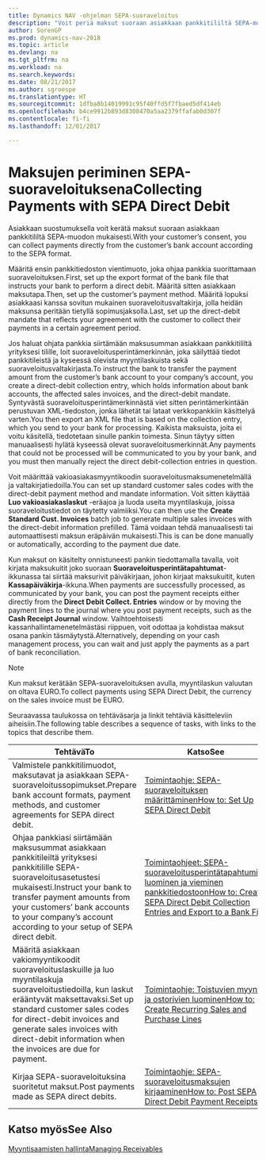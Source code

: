 ```yaml
---
title: Dynamics NAV -ohjelman SEPA-suoraveloitus
description: "Voit periä maksut suoraan asiakkaan pankkitililtä SEPA-muodon mukaisesti."
author: SorenGP
ms.prod: dynamics-nav-2018
ms.topic: article
ms.devlang: na
ms.tgt_pltfrm: na
ms.workload: na
ms.search.keywords: 
ms.date: 08/21/2017
ms.author: sgroespe
ms.translationtype: HT
ms.sourcegitcommit: 1dfba8b14019991c95f40ffd5f7fbaed5df414eb
ms.openlocfilehash: b4ce9912b893d8308470a5aa2379ffafab0d307f
ms.contentlocale: fi-fi
ms.lasthandoff: 12/01/2017

---
```

# <a name="collecting-payments-with-sepa-direct-debit"></a><span data-ttu-id="74f37-103">Maksujen periminen SEPA-suoraveloituksena</span><span class="sxs-lookup"><span data-stu-id="74f37-103">Collecting Payments with SEPA Direct Debit</span></span>
<span data-ttu-id="74f37-104">Asiakkaan suostumuksella voit kerätä maksut suoraan asiakkaan pankkitililtä SEPA-muodon mukaisesti.</span><span class="sxs-lookup"><span data-stu-id="74f37-104">With your customer’s consent, you can collect payments directly from the customer’s bank account according to the SEPA format.</span></span>  

 <span data-ttu-id="74f37-105">Määritä ensin pankkitiedoston vientimuoto, joka ohjaa pankkia suorittamaan suoraveloituksen.</span><span class="sxs-lookup"><span data-stu-id="74f37-105">First, set up the export format of the bank file that instructs your bank to perform a direct debit.</span></span> <span data-ttu-id="74f37-106">Määritä sitten asiakkaan maksutapa.</span><span class="sxs-lookup"><span data-stu-id="74f37-106">Then, set up the customer’s payment method.</span></span> <span data-ttu-id="74f37-107">Määritä lopuksi asiakkaasi kanssa sovitun mukainen suoraveloitusvaltakirja, jolla heidän maksunsa peritään tietyllä sopimusjaksolla.</span><span class="sxs-lookup"><span data-stu-id="74f37-107">Last, set up the direct-debit mandate that reflects your agreement with the customer to collect their payments in a certain agreement period.</span></span>  

 <span data-ttu-id="74f37-108">Jos haluat ohjata pankkia siirtämään maksusumman asiakkaan pankkitililtä yrityksesi tilille, loit suoraveloitusperintämerkinnän, joka säilyttää tiedot pankkitileistä ja kyseessä olevista myyntilaskuista sekä suoraveloitusvaltakirjasta.</span><span class="sxs-lookup"><span data-stu-id="74f37-108">To instruct the bank to transfer the payment amount from the customer’s bank account to your company’s account, you create a direct-debit collection entry, which holds information about bank accounts, the affected sales invoices, and the direct-debit mandate.</span></span> <span data-ttu-id="74f37-109">Syntyvästä suoraveloitusperintämerkinnästä viet sitten perintämerkintään perustuvan XML-tiedoston, jonka lähetät tai lataat verkkopankkiin käsittelyä varten.</span><span class="sxs-lookup"><span data-stu-id="74f37-109">You then export an XML file that is based on the collection entry, which you send to your bank for processing.</span></span> <span data-ttu-id="74f37-110">Kaikista maksuista, joita ei voitu käsitellä, tiedotetaan sinulle pankin toimesta. Sinun täytyy sitten manuaalisesti hylätä kyseessä olevat suoraveloitusmerkinnät.</span><span class="sxs-lookup"><span data-stu-id="74f37-110">Any payments that could not be processed will be communicated to you by your bank, and you must then manually reject the direct debit-collection entries in question.</span></span>  

 <span data-ttu-id="74f37-111">Voit määrittää vakioasiakasmyyntikoodin suoraveloitusmaksumenetelmällä ja valtakirjatiedoilla.</span><span class="sxs-lookup"><span data-stu-id="74f37-111">You can set up standard customer sales codes with the direct-debit payment method and mandate information.</span></span> <span data-ttu-id="74f37-112">Voit sitten käyttää **Luo vakioasiakaslaskut** -eräajoa ja luoda useita myyntilaskuja, joissa suoraveloitustiedot on täytetty valmiiksi.</span><span class="sxs-lookup"><span data-stu-id="74f37-112">You can then use the **Create Standard Cust. Invoices** batch job to generate multiple sales invoices with the direct-debit information prefilled.</span></span> <span data-ttu-id="74f37-113">Tämä voidaan tehdä manuaalisesti tai automaattisesti maksun eräpäivän mukaisesti.</span><span class="sxs-lookup"><span data-stu-id="74f37-113">This is can be done manually or automatically, according to the payment due date.</span></span>  

 <span data-ttu-id="74f37-114">Kun maksut on käsitelty onnistuneesti pankin tiedottamalla tavalla, voit kirjata maksukuitit joko suoraan **Suoraveloitusperintätapahtumat**-ikkunassa tai siirtää maksurivit päiväkirjaan, johon kirjaat maksukuitit, kuten **Kassapäiväkirja**-ikkuna.</span><span class="sxs-lookup"><span data-stu-id="74f37-114">When payments are successfully processed, as communicated by your bank, you can post the payment receipts either directly from the **Direct Debit Collect. Entries** window or by moving the payment lines to the journal where you post payment receipts, such as the **Cash Receipt Journal** window.</span></span> <span data-ttu-id="74f37-115">Vaihtoehtoisesti kassanhallintamenetelmästäsi riippuen, voit odottaa ja kohdistaa maksut osana pankin täsmäytystä.</span><span class="sxs-lookup"><span data-stu-id="74f37-115">Alternatively, depending on your cash management process, you can wait and just apply the payments as a part of bank reconciliation.</span></span>  

> [!NOTE]  
>  <span data-ttu-id="74f37-116">Kun maksut kerätään SEPA-suoraveloituksen avulla, myyntilaskun valuutan on oltava EURO.</span><span class="sxs-lookup"><span data-stu-id="74f37-116">To collect payments using SEPA Direct Debit, the currency on the sales invoice must be EURO.</span></span>  

 <span data-ttu-id="74f37-117">Seuraavassa taulukossa on tehtäväsarja ja linkit tehtäviä käsitteleviin aiheisiin.</span><span class="sxs-lookup"><span data-stu-id="74f37-117">The following table describes a sequence of tasks, with links to the topics that describe them.</span></span>   

|<span data-ttu-id="74f37-118">**Tehtävä**</span><span class="sxs-lookup"><span data-stu-id="74f37-118">**To**</span></span>|<span data-ttu-id="74f37-119">**Katso**</span><span class="sxs-lookup"><span data-stu-id="74f37-119">**See**</span></span>|  
|------------|-------------|  
|<span data-ttu-id="74f37-120">Valmistele pankkitilimuodot, maksutavat ja asiakkaan SEPA-suoraveloitussopimukset.</span><span class="sxs-lookup"><span data-stu-id="74f37-120">Prepare bank account formats, payment methods, and customer agreements for SEPA direct debit.</span></span>|[<span data-ttu-id="74f37-121">Toimintaohje: SEPA-suoraveloituksen määrittäminen</span><span class="sxs-lookup"><span data-stu-id="74f37-121">How to: Set Up SEPA Direct Debit</span></span>](finance-how-to-set-up-sepa-direct-debit.md)|  
|<span data-ttu-id="74f37-122">Ohjaa pankkiasi siirtämään maksusummat asiakkaan pankkitileiltä yrityksesi pankkitilille SEPA-suoraveloitusasetustesi mukaisesti.</span><span class="sxs-lookup"><span data-stu-id="74f37-122">Instruct your bank to transfer payment amounts from your customers’ bank accounts to your company’s account according to your setup of SEPA direct debit.</span></span>|[<span data-ttu-id="74f37-123">Toimintaohjeet: SEPA-suoraveloitusperintätapahtumien luominen ja vieminen pankkitiedostoon</span><span class="sxs-lookup"><span data-stu-id="74f37-123">How to: Create SEPA Direct Debit Collection Entries and Export to a Bank File</span></span>](finance-how-create-sepa-direct-debit-collection-entries-export-bank-file.md)|  
|<span data-ttu-id="74f37-124">Määritä asiakkaan vakiomyyntikoodit suoraveloituslaskuille ja luo myyntilaskuja suoraveloitustiedoilla, kun laskut erääntyvät maksettavaksi.</span><span class="sxs-lookup"><span data-stu-id="74f37-124">Set up standard customer sales codes for direct-debit invoices and generate sales invoices with direct-debit information when the invoices are due for payment.</span></span>|[<span data-ttu-id="74f37-125">Toimintaohje: Toistuvien myynti- ja ostorivien luominen</span><span class="sxs-lookup"><span data-stu-id="74f37-125">How to: Create Recurring Sales and Purchase Lines</span></span>](sales-how-work-standard-lines.md)|  
|<span data-ttu-id="74f37-126">Kirjaa SEPA-suoraveloituksina suoritetut maksut.</span><span class="sxs-lookup"><span data-stu-id="74f37-126">Post payments made as SEPA direct debits.</span></span>|[<span data-ttu-id="74f37-127">Toimintaohje: SEPA-suoraveloitusmaksujen kirjaaminen</span><span class="sxs-lookup"><span data-stu-id="74f37-127">How to: Post SEPA Direct Debit Payment Receipts</span></span>](finance-how-to-post-sepa-direct-debit-payment-receipts.md)|  

## <a name="see-also"></a><span data-ttu-id="74f37-128">Katso myös</span><span class="sxs-lookup"><span data-stu-id="74f37-128">See Also</span></span>  
[<span data-ttu-id="74f37-129">Myyntisaamisten hallinta</span><span class="sxs-lookup"><span data-stu-id="74f37-129">Managing Receivables</span></span>](receivables-manage-receivables.md)

